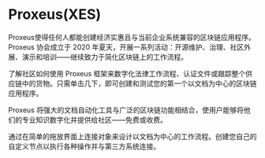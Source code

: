 # Proxeus(XES)

Proxeus使得任何人都能创建经济实惠且与当前企业系统兼容的区块链应用程序。Proxeus 协会成立于 2020 年夏天，开展一系列活动：开源维护、治理、社区外展、演示和培训——继续致力于简化区块链上的工作流程。

了解社区如何使用 Proxeus 框架来数字化法律工作流程、认证文件或跟踪整个供应链中的货物。只需单击几下，即可创建和测试您的第一个以文档为中心的区块链应用程序。

Proxeus 将强大的文档自动化工具与广泛的区块链功能相结合，使用户能够将他们的专业知识数字化并提供给社区——免费或收费。

通过在简单的拖放界面上连接对象来设计以文档为中心的工作流程。创建您自己的自定义节点以执行各种操作并与第三方系统连接。
